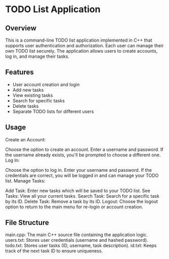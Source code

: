 # TODO List Application

## Overview

This is a command-line TODO list application implemented in C++ that supports user authentication and authorization. Each user can manage their own TODO list securely. The application allows users to create accounts, log in, and manage their tasks.

## Features

- User account creation and login
- Add new tasks
- View existing tasks
- Search for specific tasks
- Delete tasks
- Separate TODO lists for different users

## Usage
Create an Account:

Choose the option to create an account.
Enter a username and password.
If the username already exists, you'll be prompted to choose a different one.
Log In:

Choose the option to log in.
Enter your username and password.
If the credentials are correct, you will be logged in and can manage your TODO list.
Manage Tasks:

Add Task: 
Enter new tasks which will be saved to your TODO list.
See Tasks: 
View all your current tasks.
Search Task: 
Search for a specific task by its ID.
Delete Task:
Remove a task by its ID.
Logout:
Choose the logout option to return to the main menu for re-login or account creation.

## File Structure
main.cpp: The main C++ source file containing the application logic.
users.txt: Stores user credentials (username and hashed password).
todo.txt: Stores user tasks (ID, username, task description).
id.txt: Keeps track of the next task ID to ensure uniqueness.
